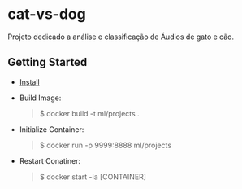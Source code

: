 # cat-vs-dog
Projeto dedicado a análise e classificação de Áudios de gato e cão.

## Getting Started

* [Install](https://docs.docker.com/get-docker/)
* Build Image:
    > $ docker build -t ml/projects .
* Initialize Container:
    > $ docker run -p 9999:8888 ml/projects

* Restart Conatiner:
    > $ docker start -ia [CONTAINER]
